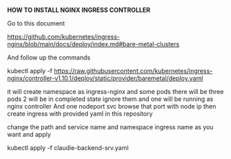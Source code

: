 __HOW TO INSTALL NGINX INGRESS CONTROLLER__

Go to this document

https://github.com/kubernetes/ingress-nginx/blob/main/docs/deploy/index.md#bare-metal-clusters

And follow up the commands

kubectl apply -f https://raw.githubusercontent.com/kubernetes/ingress-nginx/controller-v1.10.1/deploy/static/provider/baremetal/deploy.yaml

it will create namespace as ingress-nginx and some pods there will be three pods 2 will be in completed state ignore them and one will be running as nginx controller
And one nodeport svc browse that port with node ip then create ingress with provided yaml in this repository

change the path and service name and namespace ingress name as you want and apply

kubectl apply -f claudie-backend-srv.yaml
